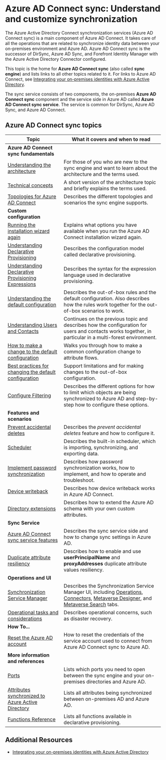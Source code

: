 <properties
    pageTitle="Azure AD Connect sync: Understand and customize synchronization | Microsoft Azure"
    description="Explains how Azure AD Connect sync works and how to customize."
    services="active-directory"
    documentationCenter=""
    authors="andkjell"
    manager="femila"
    editor=""/>

<tags
    ms.service="active-directory"
    ms.workload="identity"
    ms.tgt_pltfrm="na"
    ms.devlang="na"
    ms.topic="article"
    ms.date="08/29/2016"
    ms.author="markusvi;andkjell"/>


# <a name="azure-ad-connect-sync-understand-and-customize-synchronization"></a>Azure AD Connect sync: Understand and customize synchronization
The Azure Active Directory Connect synchronization services (Azure AD Connect sync) is a main component of Azure AD Connect. It takes care of all the operations that are related to synchronize identity data between your on-premises environment and Azure AD. Azure AD Connect sync is the successor of DirSync, Azure AD Sync, and Forefront Identity Manager with the Azure Active Directory Connector configured.

This topic is the home for **Azure AD Connect sync** (also called **sync engine**) and lists links to all other topics related to it. For links to Azure AD Connect, see [Integrating your on-premises identities with Azure Active Directory](active-directory-aadconnect.md).

The sync service consists of two components, the on-premises **Azure AD Connect sync** component and the service side in Azure AD called **Azure AD Connect sync service**. The service is common for DirSync, Azure AD Sync, and Azure AD Connect.

## <a name="azure-ad-connect-sync-topics"></a>Azure AD Connect sync topics

Topic | What it covers and when to read
----- | -----
**Azure AD Connect sync fundamentals** |
[Understanding the architecture](active-directory-aadconnectsync-understanding-architecture.md) | For those of you who are new to the sync engine and want to learn about the architecture and the terms used.
[Technical concepts](active-directory-aadconnectsync-technical-concepts.md) | A short version of the architecture topic and briefly explains the terms used.
[Topologies for Azure AD Connect](active-directory-aadconnect-topologies.md) | Describes the different topologies and scenarios the sync engine supports.
**Custom configuration** |
[Running the installation wizard again](active-directory-aadconnectsync-installation-wizard.md) | Explains what options you have available when you run the Azure AD Connect installation wizard again.
[Understanding Declarative Provisioning](active-directory-aadconnectsync-understanding-declarative-provisioning.md)| Describes the configuration model called declarative provisioning.
[Understanding Declarative Provisioning Expressions](active-directory-aadconnectsync-understanding-declarative-provisioning-expressions.md) | Describes the syntax for the expression language used in declarative provisioning.
[Understanding the default configuration](active-directory-aadconnectsync-understanding-default-configuration.md)| Describes the out-of-box rules and the default configuration. Also describes how the rules work together for the out-of-box scenarios to work.
[Understanding Users and Contacts](active-directory-aadconnectsync-understanding-users-and-contacts.md) | Continues on the previous topic and describes how the configuration for users and contacts works together, in particular in a multi-forest environment.
[How to make a change to the default configuration](active-directory-aadconnectsync-change-the-configuration.md) | Walks you through how to make a common configuration change to attribute flows.
[Best practices for changing the default configuration](active-directory-aadconnectsync-best-practices-changing-default-configuration.md) | Support limitations and for making changes to the out-of-box configuration.
[Configure Filtering](active-directory-aadconnectsync-configure-filtering.md) | Describes the different options for how to limit which objects are being synchronized to Azure AD and step-by-step how to configure these options.
**Features and scenarios** |
[Prevent accidental deletes](active-directory-aadconnectsync-feature-prevent-accidental-deletes.md) | Describes the *prevent accidental deletes* feature and how to configure it.
[Scheduler](active-directory-aadconnectsync-feature-scheduler.md) | Describes the built-in scheduler, which is importing, synchronizing, and exporting data.
[Implement password synchronization](active-directory-aadconnectsync-implement-password-synchronization.md) | Describes how password synchronization works, how to implement, and how to operate and troubleshoot.
[Device writeback](active-directory-aadconnect-feature-device-writeback.md) | Describes how device writeback works in Azure AD Connect.
[Directory extensions](active-directory-aadconnectsync-feature-directory-extensions.md) | Describes how to extend the Azure AD schema with your own custom attributes.
**Sync Service** |
[Azure AD Connect sync service features](active-directory-aadconnectsyncservice-features.md) | Describes the sync service side and how to change sync settings in Azure AD.
[Duplicate attribute resiliency](active-directory-aadconnectsyncservice-duplicate-attribute-resiliency.md) | Describes how to enable and use **userPrincipalName** and **proxyAddresses** duplicate attribute values resiliency.
**Operations and UI** |
[Synchronization Service Manager](active-directory-aadconnectsync-service-manager-ui.md) | Describes the Synchronization Service Manager UI, including [Operations](active-directory-aadconnectsync-service-manager-ui-operations.md), [Connectors](active-directory-aadconnectsync-service-manager-ui-connectors.md), [Metaverse Designer](active-directory-aadconnectsync-service-manager-ui-mvdesigner.md), and [Metaverse Search](active-directory-aadconnectsync-service-manager-ui-mvsearch.md) tabs.
[Operational tasks and considerations](active-directory-aadconnectsync-operations.md) | Describes operational concerns, such as disaster recovery.
**How To...** |
[Reset the Azure AD account](active-directory-aadconnectsync-howto-azureadaccount.md) | How to reset the credentials of the service account used to connect from Azure AD Connect sync to Azure AD.
**More information and references** |
[Ports](active-directory-aadconnect-ports.md) | Lists which ports you need to open between the sync engine and your on-premises directories and Azure AD.
[Attributes synchronized to Azure Active Directory](active-directory-aadconnectsync-attributes-synchronized.md) | Lists all attributes being synchronized between on-premises AD and Azure AD.
[Functions Reference](active-directory-aadconnectsync-functions-reference.md) | Lists all functions available in declarative provisioning.

## <a name="additional-resources"></a>Additional Resources

* [Integrating your on-premises identities with Azure Active Directory](active-directory-aadconnect.md)
